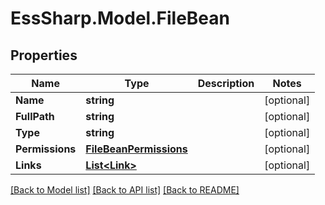 # EssSharp.Model.FileBean

## Properties

Name | Type | Description | Notes
------------ | ------------- | ------------- | -------------
**Name** | **string** |  | [optional] 
**FullPath** | **string** |  | [optional] 
**Type** | **string** |  | [optional] 
**Permissions** | [**FileBeanPermissions**](FileBeanPermissions.md) |  | [optional] 
**Links** | [**List&lt;Link&gt;**](Link.md) |  | [optional] 

[[Back to Model list]](../README.md#documentation-for-models) [[Back to API list]](../README.md#documentation-for-api-endpoints) [[Back to README]](../README.md)

